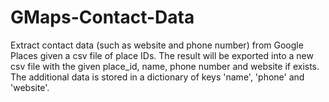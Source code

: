# GMaps-Contact-Data
Extract contact data (such as website and phone number) from Google Places given a csv file of place IDs. The result will be exported into a new csv file with the given place_id, name, phone number and website if exists. 
The additional data is stored in a dictionary of keys 'name', 'phone' and 'website'.

